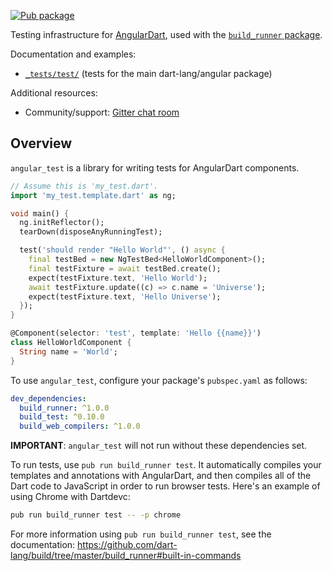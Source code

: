 [![Pub package](https://img.shields.io/pub/v/angular_test.svg)][pub_angular_test]

Testing infrastructure for [AngularDart][webdev_angular],
used with the [`build_runner` package][build_runner].

Documentation and examples:

* [`_tests/test/`][test_folder] (tests for the main dart-lang/angular package)

[pub_angular_test]: https://pub.dev/packages/angular_test
[pub_test]: https://pub.dev/packages/test
[build_runner]: https://pub.dev/packages/build_runner
[test_folder]: https://github.com/dart-lang/angular/tree/master/_tests/test
[webdev_angular]: https://pub.dev/packages/angular

Additional resources:

* Community/support: [Gitter chat room]

[Gitter chat room]: https://gitter.im/dart-lang/angular

## Overview

`angular_test` is a library for writing tests for AngularDart components.

```dart
// Assume this is 'my_test.dart'.
import 'my_test.template.dart' as ng;

void main() {
  ng.initReflector();
  tearDown(disposeAnyRunningTest);

  test('should render "Hello World"', () async {
    final testBed = new NgTestBed<HelloWorldComponent>();
    final testFixture = await testBed.create();
    expect(testFixture.text, 'Hello World');
    await testFixture.update((c) => c.name = 'Universe');
    expect(testFixture.text, 'Hello Universe');
  });
}

@Component(selector: 'test', template: 'Hello {{name}}')
class HelloWorldComponent {
  String name = 'World';
}
```

To use `angular_test`, configure your package's `pubspec.yaml` as follows:

```yaml
dev_dependencies:
  build_runner: ^1.0.0
  build_test: ^0.10.0
  build_web_compilers: ^1.0.0
```

**IMPORTANT**: `angular_test` will not run without these dependencies set.

To run tests, use `pub run build_runner test`. It automatically compiles your
templates and annotations with AngularDart, and then compiles all of the Dart
code to JavaScript in order to run browser tests. Here's an example of using
Chrome with Dartdevc:

```bash
pub run build_runner test -- -p chrome
```

For more information using `pub run build_runner test`, see the documentation:
https://github.com/dart-lang/build/tree/master/build_runner#built-in-commands
